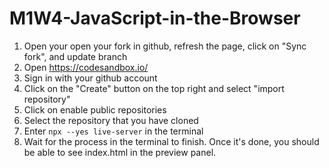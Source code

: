 # M1W4-JavaScript-in-the-Browser
1. Open your open your fork in github, refresh the page, click on "Sync fork", and update branch
2. Open https://codesandbox.io/
3. Sign in with your github account
4. Click on the "Create" button on the top right and select "import repository"
5. Click on enable public repositories
6. Select the repository that you have cloned
7. Enter `npx --yes live-server` in the terminal
8. Wait for the process in the terminal to finish. Once it's done, you should be able to see index.html in the preview panel.


